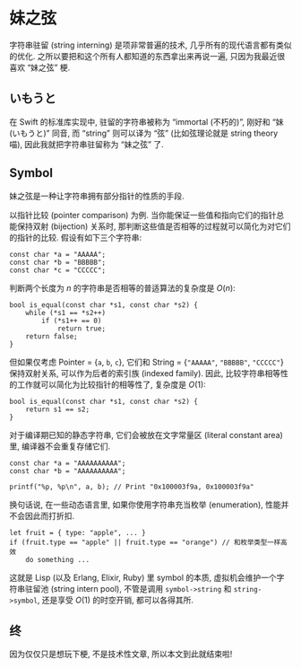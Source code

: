 # 妹之弦

字符串驻留 (string interning) 是项非常普遍的技术, 几乎所有的现代语言都有类似的优化. 之所以要把和这个所有人都知道的东西拿出来再说一遍, 只因为我最近很喜欢 “妹之弦” 梗.

## いもうと

在 Swift 的标准库实现中, 驻留的字符串被称为 “immortal (不朽的)”, 刚好和 “妹 (いもうと)” 同音, 而 “string” 则可以译为 “弦” (比如弦理论就是 string theory 喵), 因此我就把字符串驻留称为 “妹之弦” 了.

## Symbol

妹之弦是一种让字符串拥有部分指针的性质的手段.

以指针比较 (pointer comparison) 为例. 当你能保证一些值和指向它们的指针总能保持双射 (bijection) 关系时, 那判断这些值是否相等的过程就可以简化为对它们的指针的比较. 假设有如下三个字符串:

    const char *a = "AAAAA";
    const char *b = "BBBBB";
    const char *c = "CCCCC";

判断两个长度为 $n$ 的字符串是否相等的普适算法的复杂度是 $O(n)$:

    bool is_equal(const char *s1, const char *s2) {
        while (*s1 == *s2++)
            if (*s1++ == 0)
                return true;
        return false;
    }

但如果仅考虑 Pointer = \{`a`, `b`, `c`\}, 它们和 String = \{`"AAAAA"`, `"BBBBB"`, `"CCCCC"`\} 保持双射关系, 可以作为后者的索引族 (indexed family). 因此, 比较字符串相等性的工作就可以简化为比较指针的相等性了, 复杂度是 $O(1)$:

    bool is_equal(const char *s1, const char *s2) {
        return s1 == s2;
    }

对于编译期已知的静态字符串, 它们会被放在文字常量区 (literal constant area) 里, 编译器不会重复存储它们.

    const char *a = "AAAAAAAAAA";
    const char *b = "AAAAAAAAAA";
    
    printf("%p, %p\n", a, b); // Print "0x100003f9a, 0x100003f9a"

换句话说, 在一些动态语言里, 如果你使用字符串充当枚举 (enumeration), 性能并不会因此而打折扣.

    let fruit = { type: "apple", ... }
    if (fruit.type == "apple" || fruit.type == "orange") // 和枚举类型一样高效
        do something ...

这就是 Lisp (以及 Erlang, Elixir, Ruby) 里 symbol 的本质, 虚拟机会维护一个字符串驻留池 (string intern pool), 不管是调用 `symbol->string` 和 `string->symbol`, 还是享受 $O(1)$ 的时空开销, 都可以各得其所.

## 终

因为仅仅只是想玩下梗, 不是技术性文章, 所以本文到此就结束啦!
